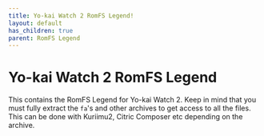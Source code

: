 ```yaml
---
title: Yo-kai Watch 2 RomFS Legend!
layout: default
has_children: true
parent: RomFS Legend
---
```


# Yo-kai Watch 2 RomFS Legend

This contains the RomFS Legend for Yo-kai Watch 2. Keep in mind that you must fully extract the `fa`'s and other archives to get access to all the files. This can be done with Kuriimu2, Citric Composer etc depending on the archive.
